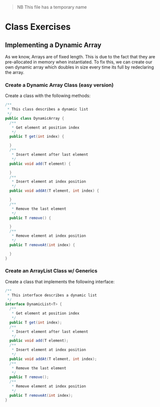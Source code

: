 > NB This file has a temporary name

# Class Exercises

## Implementing a Dynamic Array

As we know, Arrays are of fixed length. This is due to the fact that they are pre-allocated in memory when instantiated. To fix this, we can create our own dynamic array which doubles in size every time its full by redeclaring the array.

### Create a Dynamic Array Class (easy version)

Create a class with the following methods:

```java
/**
 * This class describes a dynamic list
 */
public class DynamicArray {
  /**
   * Get element at position index
   */
  public T get(int index) {

  }
  /**
   * Insert element after last element
   */
  public void add(T element) {

  }
  /**
   * Insert element at index position
   */
  public void addAt(T element, int index) {

  }
  /**
   * Remove the last element
   */
  public T remove() {

  }
  /**
   * Remove element at index position
   */
  public T removeAt(int index) {

  }
}
```

### Create an ArrayList Class w/ Generics

Create a class that implements the following interface:

```java
/**
 * This interface describes a dynamic list
 */
interface DynamicList<T> {
  /**
   * Get element at position index
   */
  public T get(int index);
  /**
   * Insert element after last element
   */
  public void add(T element);
  /**
   * Insert element at index position
   */
  public void addAt(T element, int index);
  /**
   * Remove the last element
   */
  public T remove();
  /**
   * Remove element at index position
   */
  public T removeAt(int index);
}
```
